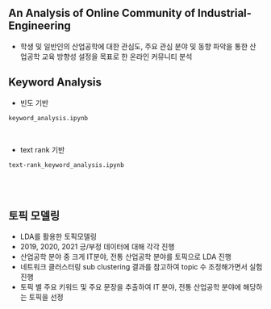 ## An Analysis of Online Community of Industrial-Engineering


- 학생 및 일반인의 산업공학에 대한 관심도, 주요 관심 분야 및 동향 파악을 통한 산업공학 교육 방향성 설정을 목표로 한 온라인 커뮤니티 분석

## Keyword Analysis

- 빈도 기반

`keyword_analysis.ipynb`

</br>

- text rank 기반

`text-rank_keyword_analysis.ipynb`


</br>
</br>


## 토픽 모델링
- LDA를 활용한 토픽모델링
- 2019, 2020, 2021 긍/부정 데이터에 대해 각각 진행
- 산업공학 분야 중 크게 IT분야, 전통 산업공학 분야를 토픽으로 LDA 진행
- 네트워크 클러스터링 sub clustering 결과를 참고하여 topic 수 조정해가면서 실험 진행
- 토픽 별 주요 키워드 및 주요 문장을 추출하여 IT 분야, 전통 산업공학 분야에 해당하는 토픽을 선정
